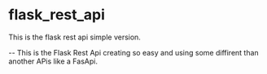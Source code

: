 # flask_rest_api
This is the flask rest api simple version.

-- This is the Flask Rest Api creating so easy and using some diffirent than another APis like a FasApi.
